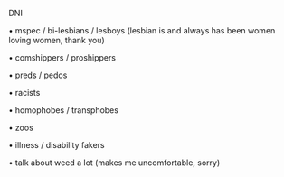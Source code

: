 DNI

• mspec / bi-lesbians / lesboys (lesbian is and always has been women loving women, thank you)

• comshippers / proshippers

• preds / pedos

• racists

• homophobes / transphobes

• zoos

• illness / disability fakers

• talk about weed a lot (makes me uncomfortable, sorry)
